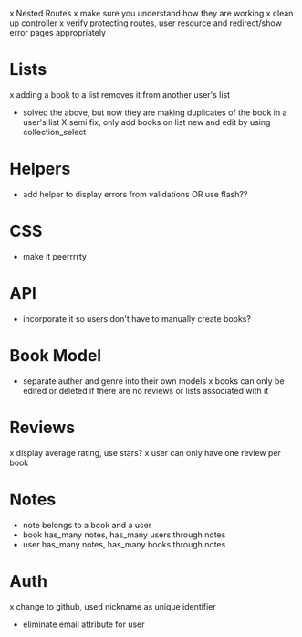 x Nested Routes
x make sure you understand how they are working
x clean up controller
x verify protecting routes, user resource and redirect/show error pages appropriately

# Lists
x adding a book to a list removes it from another user's list
- solved the above, but now they are making duplicates of the book in a user's list
X semi fix, only add books on list new and edit by using collection_select

# Helpers
- add helper to display errors from validations OR use flash??

# CSS
- make it peerrrrty

# API
- incorporate it so users don't have to manually create books?

# Book Model
- separate auther and genre into their own models
x books can only be edited or deleted if there are no reviews or lists associated with it

# Reviews
x display average rating, use stars?
x user can only have one review per book

# Notes
- note belongs to a book and a user
- book has_many notes, has_many users through notes
- user has_many notes, has_many books through notes

# Auth
x change to github, used nickname as unique identifier
- eliminate email attribute for user